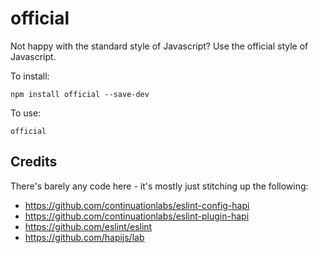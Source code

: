 # official

Not happy with the standard style of Javascript? Use the official style of Javascript.

To install:
```
npm install official --save-dev
```

To use:
```
official
```

## Credits ##

There's barely any code here - it's mostly just stitching up the following:

* https://github.com/continuationlabs/eslint-config-hapi
* https://github.com/continuationlabs/eslint-plugin-hapi
* https://github.com/eslint/eslint
* https://github.com/hapijs/lab

